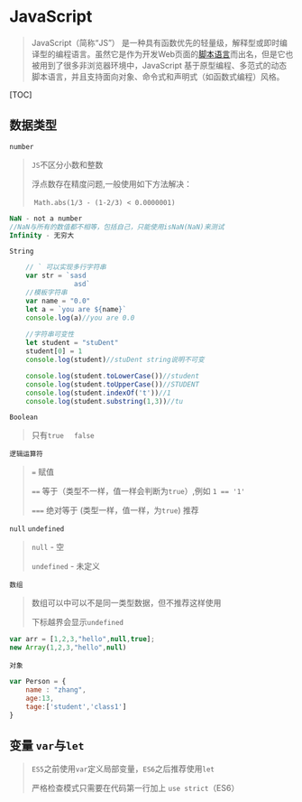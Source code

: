 # JavaScript

> JavaScript（简称“JS”） 是一种具有函数优先的轻量级，解释型或即时编译型的编程语言。虽然它是作为开发Web页面的[脚本语言](https://baike.baidu.com/item/脚本语言/1379708)而出名，但是它也被用到了很多非浏览器环境中，JavaScript 基于原型编程、多范式的动态脚本语言，并且支持面向对象、命令式和声明式（如函数式编程）风格。

[TOC]



## 数据类型

`number` 

> `JS`不区分小数和整数
>
> 浮点数存在精度问题,一般使用如下方法解决：	
>
> ​		`Math.abs(1/3 - (1-2/3) < 0.0000001)`
>

``` javascript
NaN - not a number
//NaN与所有的数值都不相等，包括自己，只能使用isNaN(NaN)来测试
Infinity - 无穷大
```

`String`

``` javascript
    // ` 可以实现多行字符串
    var str = `sasd
                asd`
    //模板字符串
    var name = "0.0"
    let a = `you are ${name}`
    console.log(a)//you are 0.0
	
	//字符串可变性
    let student = "stuDent"
    student[0] = 1
    console.log(student)//stuDent string说明不可变

    console.log(student.toLowerCase())//student
    console.log(student.toUpperCase())//STUDENT
    console.log(student.indexOf('t'))//1
    console.log(student.substring(1,3))//tu
```

`Boolean`

> 只有`true  ` `false`

`逻辑运算符`

> `=` 赋值
>
> `==` 等于（类型不一样，值一样会判断为`true`）,例如 `1 == '1'`
>
> `===` 绝对等于 (类型一样，值一样，为`true`) 推荐

`null` `undefined`

> `null` - 空
>
> `undefined` - 未定义

`数组`

> 数组可以中可以不是同一类型数据，但不推荐这样使用
>
> 下标越界会显示`undefined`

``` javascript
var arr = [1,2,3,"hello",null,true];
new Array(1,2,3,"hello",null)
```

`对象`

```javascript
var Person = {
    name : "zhang",
    age:13,
    tage:['student','class1']
}
```

## 变量 `var`与`let`

> `ES5`之前使用`var`定义局部变量，`ES6`之后推荐使用`let`
>
> 严格检查模式只需要在代码第一行加上 `use strict`（ES6）